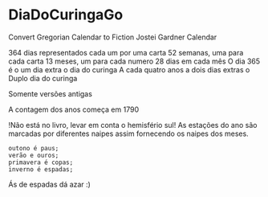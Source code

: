 # DiaDoCuringaGo

Convert Gregorian Calendar to Fiction Jostei Gardner Calendar

364 dias representados cada um por uma carta 52 semanas, uma para cada carta 13 meses, um para cada numero 28 dias em cada mês O dia 365 é o um dia extra o dia do curinga A cada quatro anos a dois dias extras o Duplo dia do curinga

Somente versões antigas

A contagem dos anos começa em 1790

!Não está no livro, levar em conta o hemisfério sul! As estações do ano são marcadas por diferentes naipes assim fornecendo os naipes dos meses.

    outono é paus;
    verão e ouros;
    primavera é copas;
    inverno é espadas;

Ás de espadas dá azar :)
